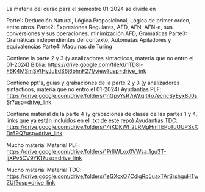 La materia del curso para el semestre 01-2024 se divide en

Parte1: Deducción Natural, Lógica Proposicional, Lógica de primer orden, entre otros.
Parte2: Expresiones Regulares, AFD, AFN, AFN-e, sus conversiones y sus operaciones, minimización AFD, Gramáticas
Parte3: Gramáticas independientes del contexto, Automatas Apiladores y equivalencias
Parte4: Maquinas de Turing

Contiene la parte 2 y 3 (y analizadores sintacticos, materia que no entro el 01-2024)
Biblia: https://drive.google.com/file/d/1TD8l-F6K4MSmSVtHyJuEdS6j6bhnF27f/view?usp=drive_link

Contiene ppt's, guías y grabaciones de la parte 2 y 3 (y analizadores sintacticos, materia que no entro el 01-2024)
Ayudantías PLF: https://drive.google.com/drive/folders/1nGpyYsR7nWxjlt4o7ecncSyEyx8J0sSr?usp=drive_link

Contiene material de la parte 4 (y grabaciones de clases de las partes 1 y 4, links que ya están incluidos en el .txt de este repo)
Ayudantías TDC: https://drive.google.com/drive/folders/14jKDKWl_2LRMgHmTEPpTuUUPSxXDr69Q?usp=drive_link

Mucho material
Material PLF: https://drive.google.com/drive/folders/1PrllWLox0VWsa_1gu3T-IjXPv5CV9YK1?usp=drive_link

Mucho material
Material TDC: https://drive.google.com/drive/folders/1eGXcxO7CdlgRp5uaxTArSrshguHTwZUf?usp=drive_link
